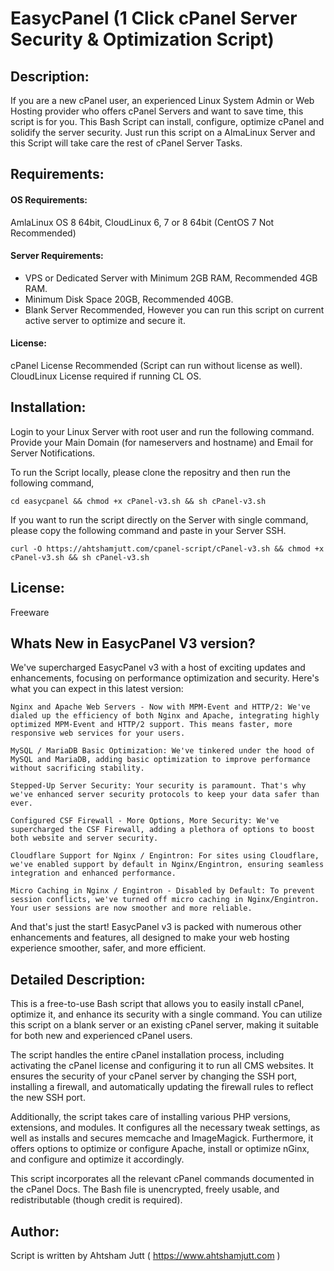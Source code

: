 # EasycPanel (1 Click cPanel Server Security & Optimization Script)


## Description: 
If you are a new cPanel user, an experienced Linux System Admin or Web Hosting provider who offers cPanel Servers and want to save time, this script is for you. 
This Bash Script can install, configure, optimize  cPanel and solidify the server security. Just run this script on a AlmaLinux Server and this Script will take care the rest of cPanel Server Tasks.

## Requirements:

#### OS Requirements: 
AmlaLinux OS 8 64bit, CloudLinux 6, 7 or 8 64bit (CentOS 7 Not Recommended)

#### Server Requirements: 
- VPS or Dedicated Server with Minimum 2GB RAM, Recommended 4GB RAM. 
- Minimum Disk Space 20GB, Recommended 40GB.
- Blank Server Recommended, However you can run this script on current active server to optimize and secure it.

#### License:
cPanel License Recommended (Script can run without license as well). CloudLinux License required if running CL OS. 

## Installation: 
Login to your Linux Server with root user and run the following command. Provide your Main Domain (for nameservers and hostname) and Email for Server Notifications.

To run the Script locally, please clone the repositry and then run the following command, 

````
cd easycpanel && chmod +x cPanel-v3.sh && sh cPanel-v3.sh
````
If you want to run the script directly on the Server with single command, please copy the following command and paste in your Server SSH. 
````
curl -O https://ahtshamjutt.com/cpanel-script/cPanel-v3.sh && chmod +x cPanel-v3.sh && sh cPanel-v3.sh
````

## License: 
Freeware

## **Whats New in EasycPanel V3 version?**
We've supercharged EasycPanel v3 with a host of exciting updates and enhancements, focusing on performance optimization and security. Here's what you can expect in this latest version:

    Nginx and Apache Web Servers - Now with MPM-Event and HTTP/2: We've dialed up the efficiency of both Nginx and Apache, integrating highly optimized MPM-Event and HTTP/2 support. This means faster, more responsive web services for your users.

    MySQL / MariaDB Basic Optimization: We've tinkered under the hood of MySQL and MariaDB, adding basic optimization to improve performance without sacrificing stability.

    Stepped-Up Server Security: Your security is paramount. That's why we've enhanced server security protocols to keep your data safer than ever.

    Configured CSF Firewall - More Options, More Security: We've supercharged the CSF Firewall, adding a plethora of options to boost both website and server security.

    Cloudflare Support for Nginx / Engintron: For sites using Cloudflare, we've enabled support by default in Nginx/Engintron, ensuring seamless integration and enhanced performance.

    Micro Caching in Nginx / Engintron - Disabled by Default: To prevent session conflicts, we've turned off micro caching in Nginx/Engintron. Your user sessions are now smoother and more reliable.

And that's just the start! EasycPanel v3 is packed with numerous other enhancements and features, all designed to make your web hosting experience smoother, safer, and more efficient.

## Detailed Description: 
This is a free-to-use Bash script that allows you to easily install cPanel, optimize it, and enhance its security with a single command. You can utilize this script on a blank server or an existing cPanel server, making it suitable for both new and experienced cPanel users.

The script handles the entire cPanel installation process, including activating the cPanel license and configuring it to run all CMS websites. It ensures the security of your cPanel server by changing the SSH port, installing a firewall, and automatically updating the firewall rules to reflect the new SSH port.

Additionally, the script takes care of installing various PHP versions, extensions, and modules. It configures all the necessary tweak settings, as well as installs and secures memcache and ImageMagick. Furthermore, it offers options to optimize or configure Apache, install or optimize nGinx, and configure and optimize it accordingly.

This script incorporates all the relevant cPanel commands documented in the cPanel Docs. The Bash file is unencrypted, freely usable, and redistributable (though credit is required).

## Author: 
Script is written by Ahtsham Jutt ( https://www.ahtshamjutt.com )
